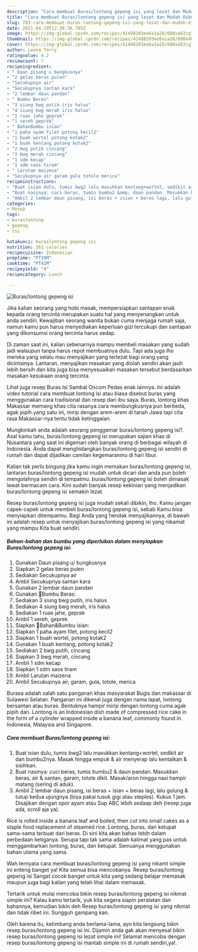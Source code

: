 ```yaml
---
description: "Cara membuat Buras/lontong gepeng isi yang lezat dan Mudah Dibuat"
title: "Cara membuat Buras/lontong gepeng isi yang lezat dan Mudah Dibuat"
slug: 783-cara-membuat-buras-lontong-gepeng-isi-yang-lezat-dan-mudah-dibuat
date: 2021-04-29T12:36:36.705Z
image: https://img-global.cpcdn.com/recipes/41498203ee6a1a26/680x482cq70/buraslontong-gepeng-isi-foto-resep-utama.jpg
thumbnail: https://img-global.cpcdn.com/recipes/41498203ee6a1a26/680x482cq70/buraslontong-gepeng-isi-foto-resep-utama.jpg
cover: https://img-global.cpcdn.com/recipes/41498203ee6a1a26/680x482cq70/buraslontong-gepeng-isi-foto-resep-utama.jpg
author: Leona Terry
ratingvalue: 4.2
reviewcount: 7
recipeingredient:
- " Daun pisang u bungkusnya"
- "2 gelas beras pulen"
- "Secukupnya air"
- "Secukupnya santan kara"
- "2 lembar daun pandan"
- " Bumbu Beras"
- "3 siung bwg putih iris halus"
- "4 siung bwg merah iris halus"
- "1 ruas jahe geprek"
- "1 sereh geprek"
- " BahanBumbu isian"
- "1 paha ayam filet potong kecil2"
- "1 buah wortel potong kotak2"
- "1 buah kentang potong kotak2"
- "2 bwg putih cincang"
- "3 bwg merah cincang"
- "1 sdm kecap"
- "1 sdm saos tiram"
- " Larutan maizena"
- "Secukupnya air garam gula totole merica"
recipeinstructions:
- "Buat isian dulu, tumis bwg2 lalu masukkan kentang+wortel, sedikit air dan bumbu2nya. Masak hingga empuk &amp; air menyerap lalu kentalkan &amp; sisihkan."
- "Buat nasinya: cuci beras, tumis bumbu2 &amp; daun pandan. Masukkan beras, air &amp; santan, garam, totole dikit. Masak/aron hingga nasi hampir matang (sering di aduk)."
- "Ambil 2 lembar daun pisang, isi beras + isian + beras lagi, lalu gulung &amp; tutup kedua ujungnya (bisa pakai tusuk gigi atau steples). Kukus 1 jam. Disajikan dengan opor ayam atau Sup ABC lebih sedaap deh (resep juga ada, scroll aja ya)."
categories:
- Resep
tags:
- buraslontong
- gepeng
- isi

katakunci: buraslontong gepeng isi 
nutrition: 261 calories
recipecuisine: Indonesian
preptime: "PT39M"
cooktime: "PT42M"
recipeyield: "4"
recipecategory: Lunch

---
```



![Buras/lontong gepeng isi](https://img-global.cpcdn.com/recipes/41498203ee6a1a26/680x482cq70/buraslontong-gepeng-isi-foto-resep-utama.jpg)

Jika kalian seorang yang hobi masak, mempersiapkan santapan enak kepada orang tercinta merupakan suatu hal yang menyenangkan untuk anda sendiri. Kewajiban seorang  wanita bukan cuma menjaga rumah saja, namun kamu pun harus menyediakan keperluan gizi tercukupi dan santapan yang dikonsumsi orang tercinta harus sedap.

Di zaman  saat ini, kalian sebenarnya mampu membeli masakan yang sudah jadi walaupun tanpa harus repot membuatnya dulu. Tapi ada juga lho mereka yang selalu mau menyajikan yang terlezat bagi orang yang dicintainya. Lantaran, menyajikan masakan yang diolah sendiri akan jauh lebih bersih dan kita juga bisa menyesuaikan masakan tersebut berdasarkan masakan kesukaan orang tercinta. 

Lihat juga resep Buras Isi Sambal Oncom Pedas enak lainnya. Ini adalah video tutorial cara membuat lontong isi atau biasa disebut buras yang menggunakan cara tradisional dan resep dari ibu saya. Buras, lontong khas Makassar memang khas cita rasanya.cara membungkusnya pun berbeda, agak pipih.yang satu ini, mirip dengan arem-arem di tanah Jawa tapi cita rasa Makassar-nya tentu tidak ketinggalan.

Mungkinkah anda adalah seorang penggemar buras/lontong gepeng isi?. Asal kamu tahu, buras/lontong gepeng isi merupakan sajian khas di Nusantara yang saat ini digemari oleh banyak orang di berbagai wilayah di Indonesia. Anda dapat menghidangkan buras/lontong gepeng isi sendiri di rumah dan dapat dijadikan camilan kegemaranmu di hari libur.

Kalian tak perlu bingung jika kamu ingin memakan buras/lontong gepeng isi, lantaran buras/lontong gepeng isi mudah untuk dicari dan anda pun boleh mengolahnya sendiri di tempatmu. buras/lontong gepeng isi boleh dimasak lewat bermacam cara. Kini sudah banyak resep kekinian yang menjadikan buras/lontong gepeng isi semakin lezat.

Resep buras/lontong gepeng isi juga mudah sekali dibikin, lho. Kamu jangan capek-capek untuk membeli buras/lontong gepeng isi, sebab Kamu bisa menyiapkan ditempatmu. Bagi Anda yang hendak menyajikannya, di bawah ini adalah resep untuk menyajikan buras/lontong gepeng isi yang nikamat yang mampu Kita buat sendiri.

<!--inarticleads1-->

##### Bahan-bahan dan bumbu yang diperlukan dalam menyiapkan Buras/lontong gepeng isi:

1. Gunakan  Daun pisang u/ bungkusnya
1. Siapkan 2 gelas beras pulen
1. Sediakan Secukupnya air
1. Ambil Secukupnya santan kara
1. Gunakan 2 lembar daun pandan
1. Gunakan  🍁Bumbu Beras:
1. Sediakan 3 siung bwg putih, iris halus
1. Sediakan 4 siung bwg merah, iris halus
1. Sediakan 1 ruas jahe, geprek
1. Ambil 1 sereh, geprek
1. Siapkan  🍁Bahan&amp;Bumbu isian:
1. Siapkan 1 paha ayam filet, potong kecil2
1. Siapkan 1 buah wortel, potong kotak2
1. Gunakan 1 buah kentang, potong kotak2
1. Sediakan 2 bwg putih, cincang
1. Siapkan 3 bwg merah, cincang
1. Ambil 1 sdm kecap
1. Siapkan 1 sdm saos tiram
1. Ambil  Larutan maizena
1. Ambil Secukupnya air, garam, gula, totole, merica


Burasa adalah salah satu panganan khas masyarakat Bugis dan makassar di Sulawesi Selatan. Panganan ini dikenal juga dengan nama lapat, lontong bersantan atau buras. Bentuknya hampir mirip dengan lontong cuma agak pipih dan. Lontong is an Indonesian dish made of compressed rice cake in the form of a cylinder wrapped inside a banana leaf, commonly found in Indonesia, Malaysia and Singapore. 

<!--inarticleads2-->

##### Cara membuat Buras/lontong gepeng isi:

1. Buat isian dulu, tumis bwg2 lalu masukkan kentang+wortel, sedikit air dan bumbu2nya. Masak hingga empuk &amp; air menyerap lalu kentalkan &amp; sisihkan.
1. Buat nasinya: cuci beras, tumis bumbu2 &amp; daun pandan. Masukkan beras, air &amp; santan, garam, totole dikit. Masak/aron hingga nasi hampir matang (sering di aduk).
1. Ambil 2 lembar daun pisang, isi beras + isian + beras lagi, lalu gulung &amp; tutup kedua ujungnya (bisa pakai tusuk gigi atau steples). Kukus 1 jam. Disajikan dengan opor ayam atau Sup ABC lebih sedaap deh (resep juga ada, scroll aja ya).


Rice is rolled inside a banana leaf and boiled, then cut into small cakes as a staple food replacement of steamed rice. Lontong, buras, dan ketupat sama-sama terbuat dari beras. Di sini kita akan bahas lebih dalam perbedaan ketiganya. Serupa tapi tak sama adalah kalimat yang pas untuk menggambarkan lontong, buras, dan ketupat. Semuanya menggunakan bahan utama yang sama. 

Wah ternyata cara membuat buras/lontong gepeng isi yang nikamt simple ini enteng banget ya! Kita semua bisa mencobanya. Resep buras/lontong gepeng isi Sangat cocok banget untuk kita yang sedang belajar memasak maupun juga bagi kalian yang telah lihai dalam memasak.

Tertarik untuk mulai mencoba bikin resep buras/lontong gepeng isi nikmat simple ini? Kalau kamu tertarik, yuk kita segera siapin peralatan dan bahannya, kemudian bikin deh Resep buras/lontong gepeng isi yang nikmat dan tidak ribet ini. Sungguh gampang kan. 

Oleh karena itu, ketimbang anda berlama-lama, ayo kita langsung bikin resep buras/lontong gepeng isi ini. Dijamin anda gak akan menyesal bikin resep buras/lontong gepeng isi lezat simple ini! Selamat mencoba dengan resep buras/lontong gepeng isi mantab simple ini di rumah sendiri,ya!.

